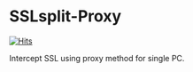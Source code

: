 # SSLsplit-Proxy
[![Hits](https://hits.seeyoufarm.com/api/count/incr/badge.svg?url=https%3A%2F%2Fgithub.com%2FLasitha-Jayawardana%2FSSLsplit-Proxy&count_bg=%2379C83D&title_bg=%23555555&icon=&icon_color=%23E7E7E7&title=Hits&edge_flat=false)](https://hits.seeyoufarm.com)

Intercept SSL using proxy method for single PC.
